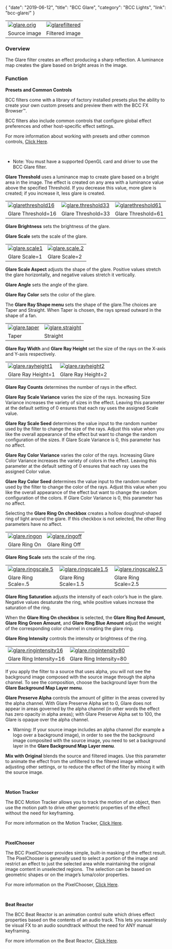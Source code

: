 {
"date": "2019-06-12",
"title": "BCC Glare",
"category": "BCC Lights",
"link": "bcc-glare/"
}

 

|  |  |
| --- | --- |
| [![glare.orig](https://borisfx-com-res.cloudinary.com/image/upload//documentation/continuum/uploads/2013/06/glare.orig_.jpg)](https://borisfx-com-res.cloudinary.com/image/upload//documentation/continuum/uploads/2013/06/glare.orig_.jpg) | [![glarefiltered](https://borisfx-com-res.cloudinary.com/image/upload//documentation/continuum/uploads/2013/06/glarefiltered.jpg)](https://borisfx-com-res.cloudinary.com/image/upload//documentation/continuum/uploads/2013/06/glarefiltered.jpg) |
| Source image | Filtered image |


### Overview


The Glare filter creates an effect producing a sharp reflection. A luminance map creates the glare based on bright areas in the image.


### Function


**Presets and Common Controls**


BCC filters come with a library of factory installed presets plus the ability to create your own custom presets and preview them with the BCC FX Browser™.


BCC filters also include common controls that configure global effect preferences and other host-specific effect settings.


For more information about working with presets and other common controls, [Click Here](/documentation/continuum/bcc-common-controls/).

 


* Note: You must have a supported OpenGL card and driver to use the BCC Glare filter.


**Glare Threshold** uses a luminance map to create glare based on a bright area in the image. The effect is created on any area with a luminance value above the specified Threshold. If you decrease this value, more glare is created; if you increase it, less glare is created.




|  |  |  |
| --- | --- | --- |
| [![glarethreshold16](https://borisfx-com-res.cloudinary.com/image/upload//documentation/continuum/uploads/2013/06/glarethreshold16.jpg)](https://borisfx-com-res.cloudinary.com/image/upload//documentation/continuum/uploads/2013/06/glarethreshold16.jpg) | [![glare.threshold33](https://borisfx-com-res.cloudinary.com/image/upload//documentation/continuum/uploads/2013/06/glare.threshold33.jpg)](https://borisfx-com-res.cloudinary.com/image/upload//documentation/continuum/uploads/2013/06/glare.threshold33.jpg) | [![glarethreshold61](https://borisfx-com-res.cloudinary.com/image/upload//documentation/continuum/uploads/2013/06/glarethreshold61.jpg)](https://borisfx-com-res.cloudinary.com/image/upload//documentation/continuum/uploads/2013/06/glarethreshold61.jpg) |
| Glare Threshold=16 | Glare Threshold=33 | Glare Threshold=61 |


**Glare Brightness** sets the brightness of the glare.


**Glare Scale** sets the scale of the glare.




|  |  |
| --- | --- |
| [![glare.scale1](https://borisfx-com-res.cloudinary.com/image/upload//documentation/continuum/uploads/2013/06/glare.scale1_.jpg)](https://borisfx-com-res.cloudinary.com/image/upload//documentation/continuum/uploads/2013/06/glare.scale1_.jpg) | [![glare.scale.2](https://borisfx-com-res.cloudinary.com/image/upload//documentation/continuum/uploads/2013/06/glare.scale_.2.jpg)](https://borisfx-com-res.cloudinary.com/image/upload//documentation/continuum/uploads/2013/06/glare.scale_.2.jpg) |
| Glare Scale=1 | Glare Scale=2 |


**Glare Scale Aspect** adjusts the shape of the glare. Positive values stretch the glare horizontally, and negative values stretch it vertically.


**Glare Angle** sets the angle of the glare.


**Glare Ray Color** sets the color of the glare.


The **Glare Ray Shape menu** sets the shape of the glare.The choices are Taper and Straight. When Taper is chosen, the rays spread outward in the shape of a fan.




|  |  |
| --- | --- |
| [![glare.taper](https://borisfx-com-res.cloudinary.com/image/upload//documentation/continuum/uploads/2013/06/glare.taper_.jpg)](https://borisfx-com-res.cloudinary.com/image/upload//documentation/continuum/uploads/2013/06/glare.taper_.jpg) | [![glare.straight](https://borisfx-com-res.cloudinary.com/image/upload//documentation/continuum/uploads/2013/06/glare.straight.jpg)](https://borisfx-com-res.cloudinary.com/image/upload//documentation/continuum/uploads/2013/06/glare.straight.jpg) |
| Taper | Straight |


**Glare Ray Width** and **Glare Ray Height** set the size of the rays on the X-axis and Y-axis respectively.




|  |  |
| --- | --- |
| [![glare.rayheight1](https://borisfx-com-res.cloudinary.com/image/upload//documentation/continuum/uploads/2013/06/glare.rayheight1.jpg)](https://borisfx-com-res.cloudinary.com/image/upload//documentation/continuum/uploads/2013/06/glare.rayheight1.jpg) | [![glare.rayheight2](https://borisfx-com-res.cloudinary.com/image/upload//documentation/continuum/uploads/2013/06/glare.rayheight2.jpg)](https://borisfx-com-res.cloudinary.com/image/upload//documentation/continuum/uploads/2013/06/glare.rayheight2.jpg) |
| Glare Ray Height=1 | Glare Ray Height=2 |


**Glare Ray Counts** determines the number of rays in the effect.


**Glare Ray Scale Variance** varies the size of the rays. Increasing Size Variance increases the variety of sizes in the effect. Leaving this parameter at the default setting of 0 ensures that each ray uses the assigned Scale value.


**Glare Ray Scale Seed** determines the value input to the random number used by the filter to change the size of the rays. Adjust this value when you like the overall appearance of the effect but want to change the random configuration of the sizes. If Glare Scale Variance is 0, this parameter has no affect.


**Glare Ray Color Variance** varies the color of the rays. Increasing Glare Color Variance increases the variety of colors in the effect. Leaving this parameter at the default setting of 0 ensures that each ray uses the assigned Color value.


**Glare Ray Color Seed** determines the value input to the random number used by the filter to change the color of the rays. Adjust this value when you like the overall appearance of the effect but want to change the random configuration of the colors. If Glare Color Variance is 0, this parameter has no affect.


Selecting the **Glare Ring On checkbox** creates a hollow doughnut-shaped ring of light around the glare. If this checkbox is not selected, the other Ring parameters have no affect.




|  |  |
| --- | --- |
| [![glare.ringon](https://borisfx-com-res.cloudinary.com/image/upload//documentation/continuum/uploads/2013/06/glare.ringon.jpg)](https://borisfx-com-res.cloudinary.com/image/upload//documentation/continuum/uploads/2013/06/glare.ringon.jpg) | [![glare.ringoff](https://borisfx-com-res.cloudinary.com/image/upload//documentation/continuum/uploads/2013/06/glare.ringoff.jpg)](https://borisfx-com-res.cloudinary.com/image/upload//documentation/continuum/uploads/2013/06/glare.ringoff.jpg) |
| Glare Ring On | Glare Ring Off |


**Glare Ring Scale** sets the scale of the ring.




|  |  |  |
| --- | --- | --- |
| [![glare.ringscale.5](https://borisfx-com-res.cloudinary.com/image/upload//documentation/continuum/uploads/2013/06/glare.ringscale.5.jpg)](https://borisfx-com-res.cloudinary.com/image/upload//documentation/continuum/uploads/2013/06/glare.ringscale.5.jpg) | [![glare.ringscale1.5](https://borisfx-com-res.cloudinary.com/image/upload//documentation/continuum/uploads/2013/06/glare.ringscale1.5.jpg)](https://borisfx-com-res.cloudinary.com/image/upload//documentation/continuum/uploads/2013/06/glare.ringscale1.5.jpg) | [![glare.ringscale2.5](https://borisfx-com-res.cloudinary.com/image/upload//documentation/continuum/uploads/2013/06/glare.ringscale2.5.jpg)](https://borisfx-com-res.cloudinary.com/image/upload//documentation/continuum/uploads/2013/06/glare.ringscale2.5.jpg) |
| Glare Ring Scale=.5 | Glare Ring Scale=1.5 | Glare Ring Scale=2.5 |


**Glare Ring Saturation** adjusts the intensity of each color’s hue in the glare. Negative values desaturate the ring, while positive values increase the saturation of the ring.


When the **Glare Ring On checkbox** is selected, the **Glare Ring Red Amount, Glare Ring Green Amount**, and **Glare Ring Blue Amount** adjust the weight of the corresponding color channel in creating the glare ring.


**Glare Ring Intensity** controls the intensity or brightness of the ring.




|  |  |
| --- | --- |
| [![glare.ringintensity16](https://borisfx-com-res.cloudinary.com/image/upload//documentation/continuum/uploads/2013/06/glare.ringintensity16.jpg)](https://borisfx-com-res.cloudinary.com/image/upload//documentation/continuum/uploads/2013/06/glare.ringintensity16.jpg) | [![glare.ringintensity80](https://borisfx-com-res.cloudinary.com/image/upload//documentation/continuum/uploads/2013/06/glare.ringintensity80.jpg)](https://borisfx-com-res.cloudinary.com/image/upload//documentation/continuum/uploads/2013/06/glare.ringintensity80.jpg) |
| Glare Ring Intensity=16 | Glare Ring Intensity=80 |


If you apply the filter to a source that uses alpha, you will not see the background image composed with the source image through the alpha channel. To see the composition, choose the background layer from the **Glare Background Map Layer menu**.


**Glare Preserve Alpha** controls the amount of glitter in the areas covered by the alpha channel. With Glare Preserve Alpha set to 0, Glare does not appear in areas governed by the alpha channel (in other words the effect has zero opacity in alpha areas); with Glare Preserve Alpha set to 100, the Glare is opaque over the alpha channel.


* Warning: If your source image includes an alpha channel (for example a logo over a background image), in order to see the the background image composited with the source image, you need to set a background layer in the **Glare Background Map Layer menu**.


**Mix with Original** blends the source and filtered images. Use this parameter to animate the effect from the unfiltered to the filtered image without adjusting other settings, or to reduce the effect of the filter by mixing it with the source image.


 


**Motion Tracker**


The BCC Motion Tracker allows you to track the motion of an object, then use the motion path to drive other geometric properties of the effect without the need for keyframing.


For more information on the Motion Tracker, [Click Here](/documentation/continuum/bcc-motion-tracker/).

 


**PixelChooser**


The BCC PixelChooser provides simple, built-in masking of the effect result.  The PixelChooser is generally used to select a portion of the image and restrict an effect to just the selected area while maintaining the original image content in unselected regions.  The selection can be based on geometric shapes or on the image’s luma/color properties.


For more information on the PixelChooser, [Click Here](/documentation/continuum/bcc-pixel-chooser/).

 


**Beat Reactor**


The BCC Beat Reactor is an animation control suite which drives effect properties based on the contents of an audio track. This lets you seamlessly tie visual FX to an audio soundtrack without the need for ANY manual keyframing.


For more information on the Beat Reactor, [Click Here](/documentation/continuum/bcc-beat-reactor-integrated/).

 